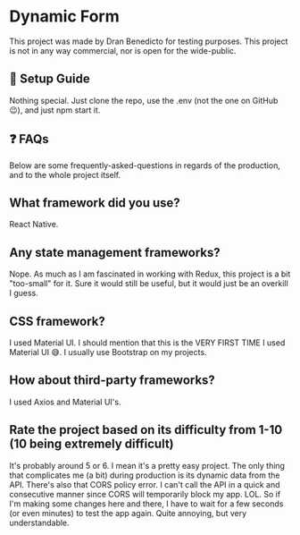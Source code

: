 # Dynamic Form
This project was made by Dran Benedicto for testing purposes. This project is not in any way commercial, nor is open for the wide-public.

## 🔧 Setup Guide
Nothing special. Just clone the repo, use the .env (not the one on GitHub 😉), and just npm start it.

## ❓ FAQs
Below are some frequently-asked-questions in regards of the production, and to the whole project itself.

## What framework did you use?
React Native.

## Any state management frameworks?
Nope. As much as I am fascinated in working with Redux, this project is a bit "too-small" for it. Sure it would still be useful, but it would just be an overkill I guess.

## CSS framework?
I used Material UI. I should mention that this is the VERY FIRST TIME I used Material UI 😅. I usually use Bootstrap on my projects.

## How about third-party frameworks?
I used Axios and Material UI's.

## Rate the project based on its difficulty from 1-10 (10 being extremely difficult)
It's probably around 5 or 6. I mean it's a pretty easy project. The only thing that complicates me (a bit) during production is its dynamic data from the API. 
There's also that CORS policy error. I can't call the API in a quick and consecutive manner since CORS will temporarily block my app. LOL. So if I'm making some changes here and there, I have to wait for a few seconds (or even minutes) to test the app again. Quite annoying, but very understandable. 

